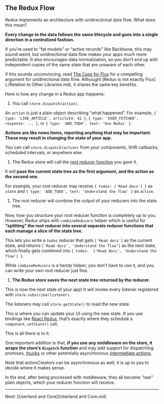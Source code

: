 The Redux Flow
--------------------------

Redux implements an architecture with unidirectional data flow. What does this mean?

**Every change to the data follows the same lifecycle and goes into a single direction in a centralized fashion.**

If you’re used to “fat models” or “active records” like Backbone, this may sound weird, but unidirectional data flow makes your apps much more predictable. It also encourages data normalization, so you don’t end up with independent copies of the same state that are unaware of each other.

If this sounds unconvincing, read [The Case for Flux](https://medium.com/@dan_abramov/the-case-for-flux-379b7d1982c6) for a compelling argument for unidirectional data flow. Althought [Redux is not exactly Flux](./Relation to Other Libraries.md), it shares the same key benefits.

Here is how any change in a Redux app happens:

1. You call `store.dispatch(action)`.

  An `action` is just a plain object describing “what happened”. For example, `{ type: 'LIKE_ARTICLE', articleId: 42 }`, `{ type: 'USER_FETCHED', response: ... }`, or `{ type: 'ADD_TODO', text: 'Use Redux' }`.

  **Actions are like news items, reporting anything that may be important. These may result in changing the state of your app.**
 
  You can call `store.dispatch(action)` from your components, XHR callbacks, scheduled intervals, or anywhere else.

1. The Redux store will call the [root reducer function](../Reference/Glossary.md#reducer) you gave it.

  It will **pass the current state tree as the first argument, and the action as the second one.**

  For example, your root reducer may receive `{ todos: ['Read docs'] }` as `state` and `{ type: 'ADD_TODO', text: 'Understand the flow' }` as `action`.

1. The root reducer will combine the output of your reducers into the state tree.

  Now, how you structure your root reducer function is completely up to you. However, Redux ships with `combineReducers` helper which is useful for **“splitting” the root reducer into several separate reducer functions that each manage a slice of the state tree.**
 
  This lets you write a `todos` reducer that gets `['Read docs']` as the current state, and returns `['Read docs', 'Understand the flow']` as the next state, which finally gets combined into `{ todos:  ['Read docs', 'Understand the flow'] }`.

  While `combineReducers` is a handy helper, you don’t have to use it, and you can write your own root reducer just fine.


1. **The Redux store saves the next state tree returned by the reducer.**

  This is now the next state of your app! It will invoke every listener registered with `store.subscribe(listener)`.

  The listeners may call `store.getState()` to read the new state. 

  This is where you can update your UI using the new state. If you use bindings like [React Redux](https://github.com/gaearon/react-redux), that’s exactly where they schedule a `component.setState()` call.

This is all there is to it.

One important addition is that, **if you use any middleware on the store, it wraps the store’s `dispatch` function** and may add support for dispatching promises, [thunks](https://github.com/gaearon/redux-thunk) or other potentially asynchronous [intermediate actions](../Reference/Glossary.md#intermediate-action).

Note that actionCreators can be asynchronous as well, it is up to you to decide where it makes sense.

In the end, after being processed with middleware, they all become “raw” plain objects, which your reducer function will receive.

--------------------------
Next: [Userland and Core](Userland and Core.md)   
